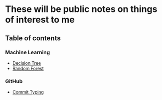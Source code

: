 # These will be public notes on things of interest to me

## Table of contents
### Machine Learning
- [Decision Tree](./Decision_Tree.md)
- [Random Forest](./Random_Forest.md)

### GitHub 
- [Commit Typing](./Commit_Types.md)

